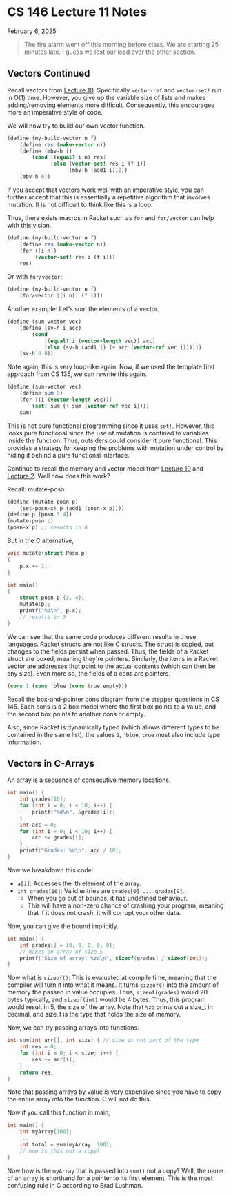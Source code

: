 # CS 146 Lecture 11 Notes

February 6, 2025

> The fire alarm went off this morning before class. We are starting 25 minutes late. I guess we lost our lead over the other section.

## Vectors Continued

Recall vectors from [Lecture 10](./cs146-lecture10). Specifically `vector-ref` and `vector-set!` run in O(1) time. However, you give up the variable size of lists and makes adding/removing elements more difficult. Consequently, this encourages more an imperative style of code.

We will now try to build our own vector function.

```scheme
(define (my-build-vector n f)
	(define res (make-vector n))
	(define (mbv-h i)
		(cond [(equal? i n) res]
			  [else (vector-set! res i (f i))
			        (mbv-h (add1 i))]))
	(mbv-h 0))
```

If you accept that vectors work well with an imperative style, you can further accept that this is essentially a repetitive algorithm that involves mutation. It is not difficult to think like this is a loop.

Thus, there exists macros in Racket such as `for` and `for/vector` can help with this vision.

```scheme
(define (my-build-vector n f)
	(define res (make-vector n))
	(for ([i n])
		 (vector-set! res i (f i)))
	res)
```

Or with `for/vector`:

```scheme
(define (my-build-vector n f)
	(for/vector [(i n)] (f i)))
```

Another example: Let's sum the elements of a vector.

```scheme
(define (sum-vector vec)
	(define (sv-h i acc)
		(cond
			[(equal? i (vector-length vec)) acc]
			[else (sv-h (add1 i) (+ acc (vector-ref vec i)))]))
	(sv-h 0 0))
```

Note again, this is very loop-like again. Now, if we used the template first approach from CS 135, we can rewrite this again.

```scheme
(define (sum-vector vec)
	(define sum 0)
	(for [(i (vector-length vec))]
		(set! sum (+ sum (vector-ref vec i))))
	sum)
```

This is not pure functional programming since it uses `set!`. However, this looks pure functional since the use of mutation is confined to variables inside the function. Thus, outsiders could consider it pure functional. This provides a strategy for keeping the problems with mutation under control by hiding it behind a pure functional interface.

Continue to recall the memory and vector model from [Lecture 10](./cs146-lecture10) and [Lecture 2](./cs146-lecture2). Well how does this work?

Recall: mutate-posn.

```scheme
(define (mutate-posn p)
	(set-posn-x! p (add1 (posn-x p))))
(define p (posn 3 4))
(mutate-posn p)
(posn-x p) ;; results in 4
```

But in the C alternative,

```c
void mutate(struct Posn p)
{
	p.x += 1;
}

int main()
{
	struct posn p {3, 4};
	mutate(p);
	printf("%d\n", p.x);
	// results in 3
}
```

We can see that the same code produces different results in these languages. Racket structs are not like C structs. The struct is copied, but changes to the fields persist when passed. Thus, the fields of a Racket struct are boxed, meaning they're pointers. Similarly, the items in a Racket vector are addresses that point to the actual contents (which can then be any size). Even more so, the fields of a cons are pointers.

```scheme
(cons 1 (cons 'blue (cons true empty)))
```

Recall the box-and-pointer cons diagram from the stepper questions in CS 145. Each cons is a 2 box model where the first box points to a value, and the second box points to another cons or empty.

Also, since Racket is dynamically typed (which allows different types to be contained in the same list), the values `1`, `'blue`, `true` must also include type information.

## Vectors in C-Arrays

An array is a sequence of consecutive memory locations.

```c
int main() {
	int grades[10];
	for (int i = 0; i < 10; i++) {
		printf("%d\n", &grades[i]);
	}
	int acc = 0;
	for (int i = 0; i < 10; i++) {
		acc += grades[i];
	}
	printf("Grades: %d\n", acc / 10);
}
```

Now we breakdown this code:

-   `a[i]`: Accesses the ith element of the array.
-   `int grades[10]`: Valid entries are `grades[0] ... grades[9]`.
    -   When you go out of bounds, it has undefined behaviour.
    -   This will have a non-zero chance of crashing your program, meaning that if it does not crash, it will corrupt your other data.

Now, you can give the bound implicitly.

```c
int main() {
	int grades[] = {0, 0, 0, 0, 0};
	// makes an array of size 5
	printf("Size of array: %zd\n", sizeof(grades) / sizeof(int));
}
```

Now what is `sizeof()`: This is evaluated at compile time, meaning that the compiler will turn it into what it means. It turns `sizeof()` into the amount of memory the passed in value occupies. Thus, `sizeof(grades)` would 20 bytes typically, and `sizeof(int)` would be 4 bytes. Thus, this program would result in 5, the size of the array. Note that `%zd` prints out a size_t in decimal, and size_t is the type that holds the size of memory.

Now, we can try passing arrays into functions.

```c
int sum(int arr[], int size) { // size is not part of the type
	int res = 0;
	for (int i = 0; i < size; i++) {
		res += arr[i];
	}
	return res;
}
```

Note that passing arrays by value is very expensive since you have to copy the entire array into the function. C will not do this.

Now if you call this function in main,

```c
int main() {
	int myArray[100];
	...
	int total = sum(myArray, 100);
	// how is this not a copy?
}
```

Now how is the `myArray` that is passed into `sum()` not a copy? Well, the name of an array is shorthand for a pointer to its first element. This is the most confusing rule in C according to Brad Lushman.
